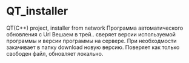 # QT_installer
QT(C++) project, installer from network
Программа автоматического обновления с Url
Вешаем в трей.. сверяет версии используемой программы и
версии программы на сервере. При необходмости закачивает в папку download
новую версию. Поверяет как только свободен файл, обновляет локально.
